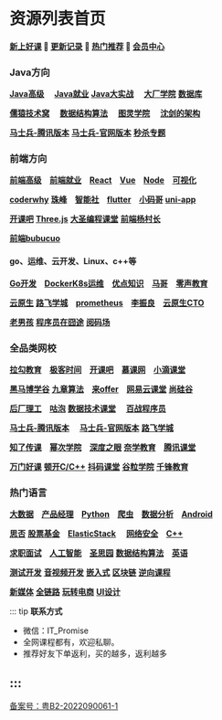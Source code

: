 # 资源列表首页

#### [**新上好课**](./list/xshk.md) 💖 [**更新记录**](./list/gxjl-2023.md) 💖 [**热门推荐**](./list/rmtj.md) 💖 [**会员中心**](./list/vip.md)

### **Java方向** <Badge type="warning" text="💯"/>

[**Java高级**](./list/JavaGJ.md)  [**Java就业**](./list/JavaJY.md)  [**Java大实战**](./list/JavaDSZ.md)  [**大厂学院**](./list/dcxy.md)  [**数据库**](./list/mySql.md)

[**儒猿技术窝**](./list/ryjsw.md)  [**数据结构算法**](./list/sjjgsf.md)  [**图灵学院**](./list/tuling.md)  [**沈剑的架构**](./list/sjjgs.md)

[**马士兵-腾讯版本**](./list/mashibing.md)  [**马士兵-官网版本**](./list/mashibingGW.md)  [**秒杀专题**](./list/mszt.md)

### **前端方向** <Badge type="warning" text="💯"/>

[**前端高级**](./list/qianduanGJ.md) [**前端就业**](./list/qianduanJY.md) [**React**](./list/React.md) [**Vue**](./list/Vue.md) [**Node**](./list/Node.md) [**可视化**](./list/ksh.md) 

[**coderwhy**](./list/coderwhy.md) [**珠峰**](./list/zhufeng.md) [**智能社**](./list/zns.md) [**flutter**](./list/flutter.md) [**小码哥**](./list/xiaomage.md) [**uni-app**](./list/uni-app.md) 

[**开课吧**](./list/kaikeba.md)  [**Three.js**](./list/three.js.md) [**大圣编程课堂**](./list/dasheng.md)  [**前端杨村长**](./list/yangcunzhang.md)

[**前端bubucuo**](./list/bubucuo.md)

#### **go、运维、云开发、Linux、c++等** <Badge type="warning" text="💯"/>

[**Go开发**](./list/Go.md) [**DockerK8s运维**](./list/DockerK8s.md) [**优点知识**](./list/youdian.md) [**马哥**](./list/mage.md) [**零声教育**](./list/lsjy.md) 

[**云原生**](./list/yunyuanssheng.md) [**路飞学城**](./list/lufei.md) [**prometheus**](./list/prometheus.md) [**李振良**](./list/lizhenlaing.md) [**云原生CTO**](./list/yysCTO.md) 

[**老男孩**](./list/laonanhai.md) [**程序员在囧途**](./list/cxyzjt.md) [**阅码场**](https://shop.yomocode.com/)

### **全品类网校** <Badge type="warning" text="💯"/>

[**拉勾教育**](./list/lagou.md) [**极客时间**](./list/jksj.md) [**开课吧**](./list/kaikeba.md) [**慕课网**](./list/imooc.md) [**小滴课堂**](./list/xdkt.md) 

[**黑马博学谷**](./list/hmbxg.md) [**九章算法**](./list/jiuzhang.md) [**来offer**](./list/Loffer.md) [**网易云课堂**](./list/wangyi.md) [**尚硅谷**](./list/shangguigu.md)

[**后厂理工**](./list/hclg.md) [**咕泡**](./list/gupao.md) [**数据技术课堂**](./list/sjjskt.md)  [**百战程序员**](./list/baizhan.md)

[**马士兵-腾讯版本**](./list/mashibing.md)   [**马士兵-官网版本**](./list/mashibingGW.md) [**路飞学城**](./list/lufei.md) 

[**知了传课**](./list/zhiliao.md) [**幂次学院**](./list/cmxy.md) [**深度之眼**](./list/sdzy.md) [**奈学教育**](./list/naixue.md) [**腾讯课堂**](./list/tengxun.md)

[**万门好课**](./list/wanmen.md) [**顿开C/C++**](./list/DKCC++.md)  [**抖码课堂**](./list/douma.md) [**谷粒学院**](http://www.gulixueyuan.com/) [**千锋教育**](./list/qfjy.md)

### **热门语言** <Badge type="warning" text="💯"/>

[**大数据**](./list/bigData.md) [**产品经理**](./list/canpin.md) [**Python**](./list/Python.md) [**爬虫**](./list/pacong.md) [**数据分析**](./list/sjfx.md) [**Android**](./list/android.md) 

[**思否**](./list/sifou.md) [**股票基金**](./list/gupiao.md) [**ElasticStack**](./list/Elastic.md)  [**网络安全**](./list/wlaq.md) [**C++**](./list/C++.md)

[**求职面试**](./list/mianshi.md) [**人工智能**](./list/rgzn.md) [**圣思园**](./list/ssy.md) [**数据结构算法**](./list/sjjgsf.md) [**英语**](./list/english.md) 

[**测试开发**](./list/ceshi.md) [**音视频开发**](./list/yinshipng.md) [**嵌入式**](./list/qianrushi.md) [**区块链**](./list/qukuailian.md) [**逆向课程**](./list/nixiang.md)

[**新媒体**](./list/newMedia.md) [**全链路**](./list/qll.md)  [**玩转电商**](./list/wzds.md)  [**UI设计**](./list/UI.md)

::: tip
**联系方式**

- 微信：IT_Promise
- 全网课程都有，欢迎私聊。
- 推荐好友下单返利，买的越多，返利越多

:::
------


<a href="https://beian.miit.gov.cn/" target="_blank">备案号：粤B2-2022090061-1</a>